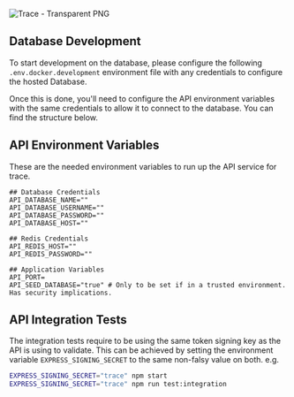 
![Trace - Transparent PNG](https://github.com/DigitalForge-Dynamics/Trace/assets/76014409/1a5c47be-8461-46b6-84cb-54e48f91ebfd)

## Database Development
To start development on the database, please configure the following ``` .env.docker.development ``` environment file with any credentials to configure the hosted Database.

Once this is done, you'll need to configure the API environment variables with the same credentials to allow it to connect to the database. You can find the structure below.


## API Environment Variables
These are the needed environment variables to run up the API service for trace.
```
## Database Credentials
API_DATABASE_NAME=""
API_DATABASE_USERNAME=""
API_DATABASE_PASSWORD=""
API_DATABASE_HOST=""

## Redis Credentials
API_REDIS_HOST=""
API_REDIS_PASSWORD=""

## Application Variables
API_PORT=
API_SEED_DATABASE="true" # Only to be set if in a trusted environment. Has security implications.
```

## API Integration Tests
The integration tests require to be using the same token signing key as the API is using to validate.
This can be achieved by setting the environment variable ```EXPRESS_SIGNING_SECRET``` to the same non-falsy value on both.
e.g.
```sh
EXPRESS_SIGNING_SECRET="trace" npm start
EXPRESS_SIGNING_SECRET="trace" npm run test:integration
```
